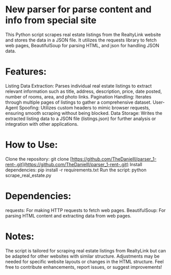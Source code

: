 # New parser for parse content and info from special site
This Python script scrapes real estate listings from the RealtyLink website and stores the data in a JSON file. It utilizes the requests library to fetch web pages, BeautifulSoup for parsing HTML, and json for handling JSON data.
# Features:
Listing Data Extraction: Parses individual real estate listings to extract relevant information such as title, address, description, price, date posted, number of rooms, area, and photo links.
Pagination Handling: Iterates through multiple pages of listings to gather a comprehensive dataset.
User-Agent Spoofing: Utilizes custom headers to mimic browser requests, ensuring smooth scraping without being blocked.
Data Storage: Writes the extracted listing data to a JSON file (listings.json) for further analysis or integration with other applications.
# How to Use:
Clone the repository: git clone [https://github.com/TheDanielll/parser_1-rent-.git](https://github.com/TheDanielll/parser_1-rent-.git)
Install dependencies: pip install -r requirements.txt
Run the script: python scrape_real_estate.py
# Dependencies:
requests: For making HTTP requests to fetch web pages.
BeautifulSoup: For parsing HTML content and extracting data from web pages.
# Notes:
The script is tailored for scraping real estate listings from RealtyLink but can be adapted for other websites with similar structure.
Adjustments may be needed for specific website layouts or changes in the HTML structure.
Feel free to contribute enhancements, report issues, or suggest improvements!
